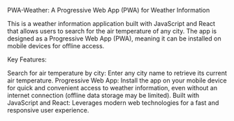 PWA-Weather: A Progressive Web App (PWA) for Weather Information

This is a weather information application built with JavaScript and React that allows users to search for the air temperature of any city. The app is designed as a Progressive Web App (PWA), meaning it can be installed on mobile devices for offline access.

Key Features:

Search for air temperature by city: Enter any city name to retrieve its current air temperature.
Progressive Web App: Install the app on your mobile device for quick and convenient access to weather information, even without an internet connection (offline data storage may be limited).
Built with JavaScript and React: Leverages modern web technologies for a fast and responsive user experience.
